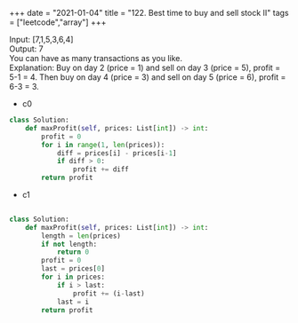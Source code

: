 +++
date = "2021-01-04"
title = "122. Best time to buy and sell stock II"
tags = ["leetcode","array"]
+++

Input: [7,1,5,3,6,4]  
Output: 7  
You can have as many transactions as you like.  
Explanation: Buy on day 2 (price = 1) and sell on day 3 (price = 5), profit = 5-1 = 4.
Then buy on day 4 (price = 3) and sell on day 5 (price = 6), profit = 6-3 = 3.
- c0
```python
class Solution:
    def maxProfit(self, prices: List[int]) -> int:
        profit = 0
        for i in range(1, len(prices)):
            diff = prices[i] - prices[i-1]
            if diff > 0:
                profit += diff
        return profit
```
- c1
```python
                
class Solution:
    def maxProfit(self, prices: List[int]) -> int:
        length = len(prices)
        if not length:
            return 0
        profit = 0
        last = prices[0]
        for i in prices:
            if i > last:
                profit += (i-last)
            last = i
        return profit
```
